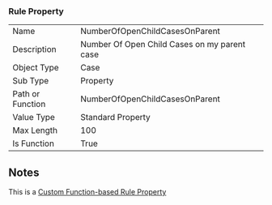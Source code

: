 ### Rule Property

|  |  |
| ------------- | ------------- |
| Name	| NumberOfOpenChildCasesOnParent
| Description	| Number Of Open Child Cases on my parent case
| Object Type	| Case
| Sub Type	| Property
| Path or Function	| NumberOfOpenChildCasesOnParent
| Value Type	| Standard Property
| Max Length	| 100
| Is Function	| True

## Notes
This is a [Custom Function-based Rule Property](http://clarify.dovetailsoftware.com/gsherman/2016/12/20/introducing-custom-function-based-rule-properties/)

